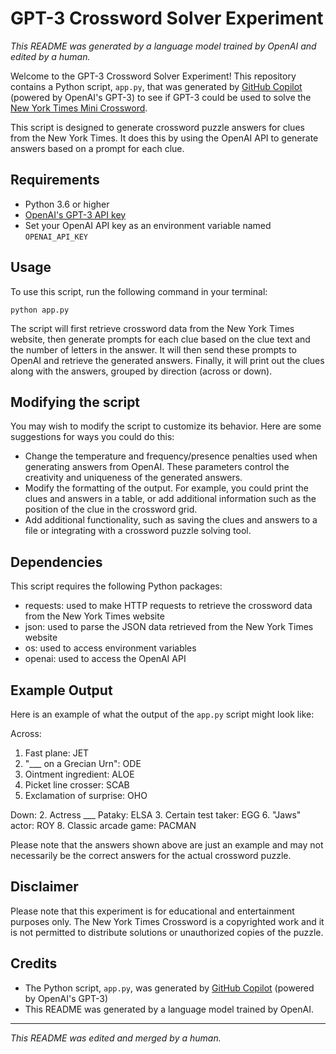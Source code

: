# GPT-3 Crossword Solver Experiment

*This README was generated by a language model trained by OpenAI and edited by a human.*

Welcome to the GPT-3 Crossword Solver Experiment! This repository contains a Python script, `app.py`, that was generated by [GitHub Copilot](https://github.com/openai/copilot) (powered by OpenAI's GPT-3) to see if GPT-3 could be used to solve the [New York Times Mini Crossword](https://www.nytimes.com/crosswords/).

This script is designed to generate crossword puzzle answers for clues from the New York Times. It does this by using the OpenAI API to generate answers based on a prompt for each clue.

## Requirements

- Python 3.6 or higher
- [OpenAI's GPT-3 API key](https://beta.openai.com/signup/show)
- Set your OpenAI API key as an environment variable named `OPENAI_API_KEY`

## Usage

To use this script, run the following command in your terminal:

`python app.py`

The script will first retrieve crossword data from the New York Times website, then generate prompts for each clue based on the clue text and the number of letters in the answer. It will then send these prompts to OpenAI and retrieve the generated answers. Finally, it will print out the clues along with the answers, grouped by direction (across or down).

## Modifying the script

You may wish to modify the script to customize its behavior. Here are some suggestions for ways you could do this:

- Change the temperature and frequency/presence penalties used when generating answers from OpenAI. These parameters control the creativity and uniqueness of the generated answers.
- Modify the formatting of the output. For example, you could print the clues and answers in a table, or add additional information such as the position of the clue in the crossword grid.
- Add additional functionality, such as saving the clues and answers to a file or integrating with a crossword puzzle solving tool.

## Dependencies

This script requires the following Python packages:

- requests: used to make HTTP requests to retrieve the crossword data from the New York Times website
- json: used to parse the JSON data retrieved from the New York Times website
- os: used to access environment variables
- openai: used to access the OpenAI API

## Example Output

Here is an example of what the output of the `app.py` script might look like:

Across:
1. Fast plane: JET
3. "___ on a Grecian Urn": ODE
4. Ointment ingredient: ALOE
5. Picket line crosser: SCAB
7. Exclamation of surprise: OHO

Down:
2. Actress ___ Pataky: ELSA
3. Certain test taker: EGG
6. "Jaws" actor: ROY
8. Classic arcade game: PACMAN

Please note that the answers shown above are just an example and may not necessarily be the correct answers for the actual crossword puzzle.

## Disclaimer

Please note that this experiment is for educational and entertainment purposes only. The New York Times Crossword is a copyrighted work and it is not permitted to distribute solutions or unauthorized copies of the puzzle.

## Credits

- The Python script, `app.py`, was generated by [GitHub Copilot](https://github.com/openai/copilot) (powered by OpenAI's GPT-3)
- This README was generated by a language model trained by OpenAI.

---

*This README was edited and merged by a human.*
